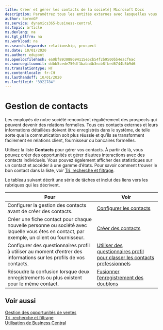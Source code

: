```yaml
---
title: Créer et gérer les contacts de la société| Microsoft Docs
description: Paramétrez tous les entités externes avec lesquelles vous avez une relation d’affaires (par exemple les prospects, les clients, les fournisseurs, et les consultants) comme contacts.
author: SorenGP
ms.service: dynamics365-business-central
ms.topic: article
ms.devlang: na
ms.tgt_pltfrm: na
ms.workload: na
ms.search.keywords: relationship, prospect
ms.date: 10/01/2020
ms.author: edupont
ms.openlocfilehash: ea0bf893088694115e5cb54f2b9500bb4eacf6ac
ms.sourcegitcommit: ddbb5cede750df1baba4b3eab8fbed6744b5b9d6
ms.translationtype: HT
ms.contentlocale: fr-CH
ms.lasthandoff: 10/01/2020
ms.locfileid: "3922784"
---
```

# <a name="managing-contacts"></a>Gestion de contacts

Les employés de notre société rencontrent régulièrement des prospects qui peuvent devenir des relations formelles. Tous ces contacts externes et leurs informations détaillées doivent être enregistrés dans le système, de telle sorte que la communication soit plus réussie et qu’ils se transforment facilement en relations client, fournisseur ou bancaires formelles.

Utilisez la liste **Contacts** pour gérer vos contacts. À partir de là, vous pouvez créer des opportunités et gérer d’autres interactions avec des contacts individuels. Vous pouvez également afficher des statistiques sur un contact et accéder à une gamme d’états. Pour savoir comment trouver le bon contact dans la liste, voir [Tri, recherche et filtrage](ui-enter-criteria-filters.md).  

Le tableau suivant décrit une série de tâches et inclut des liens vers les rubriques qui les décrivent.

| Pour | Voir |
| --- | --- |
| Configurer la gestion des contacts avant de créer des contacts. |[Configurer les contacts](marketing-setup-contacts.md) |
| Créer une fiche contact pour chaque nouvelle personne ou société avec laquelle vous êtes en contact, par exemple, un client ou fournisseur. |[Créer des contacts](marketing-create-contact-companies.md) |
|Configurer des questionnaires profil à utiliser au moment d’entrer des informations sur les profils de vos contacts.|[Utiliser des questionnaires profil pour classer les contacts professionnels](marketing-create-contact-profile-questionnaire.md)|
|Résoudre la confusion lorsque deux enregistrements ou plus existent pour le même contact.|[Fusionner l’enregistrement des doublons](sales-how-merge-duplicate-records.md)|

## <a name="see-also"></a>Voir aussi

[Gestion des opportunités de ventes](marketing-manage-sales-opportunities.md)  
[Tri, recherche et filtrage](ui-enter-criteria-filters.md)  
[Utilisation de Business Central](ui-work-product.md)  

